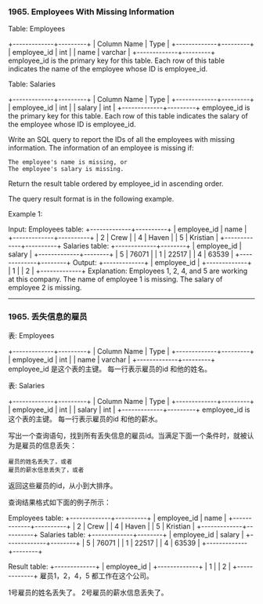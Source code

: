 ### 1965. Employees With Missing Information
Table: Employees

+-------------+---------+
| Column Name | Type    |
+-------------+---------+
| employee_id | int     |
| name        | varchar |
+-------------+---------+
employee_id is the primary key for this table.
Each row of this table indicates the name of the employee whose ID is employee_id.



Table: Salaries

+-------------+---------+
| Column Name | Type    |
+-------------+---------+
| employee_id | int     |
| salary      | int     |
+-------------+---------+
employee_id is the primary key for this table.
Each row of this table indicates the salary of the employee whose ID is employee_id.



Write an SQL query to report the IDs of all the employees with missing information. The information of an employee is missing if:

    The employee's name is missing, or
    The employee's salary is missing.

Return the result table ordered by employee_id in ascending order.

The query result format is in the following example.



Example 1:

Input:
Employees table:
+-------------+----------+
| employee_id | name     |
+-------------+----------+
| 2           | Crew     |
| 4           | Haven    |
| 5           | Kristian |
+-------------+----------+
Salaries table:
+-------------+--------+
| employee_id | salary |
+-------------+--------+
| 5           | 76071  |
| 1           | 22517  |
| 4           | 63539  |
+-------------+--------+
Output:
+-------------+
| employee_id |
+-------------+
| 1           |
| 2           |
+-------------+
Explanation:
Employees 1, 2, 4, and 5 are working at this company.
The name of employee 1 is missing.
The salary of employee 2 is missing.

----

### 1965. 丢失信息的雇员
表: Employees

+-------------+---------+
| Column Name | Type    |
+-------------+---------+
| employee_id | int     |
| name        | varchar |
+-------------+---------+
employee_id 是这个表的主键。
每一行表示雇员的id 和他的姓名。

表: Salaries

+-------------+---------+
| Column Name | Type    |
+-------------+---------+
| employee_id | int     |
| salary      | int     |
+-------------+---------+
employee_id is 这个表的主键。
每一行表示雇员的id 和他的薪水。

写出一个查询语句，找到所有丢失信息的雇员id。当满足下面一个条件时，就被认为是雇员的信息丢失：

    雇员的姓名丢失了，或者
    雇员的薪水信息丢失了，或者

返回这些雇员的id，从小到大排序。

查询结果格式如下面的例子所示：

Employees table:
+-------------+----------+
| employee_id | name     |
+-------------+----------+
| 2           | Crew     |
| 4           | Haven    |
| 5           | Kristian |
+-------------+----------+
Salaries table:
+-------------+--------+
| employee_id | salary |
+-------------+--------+
| 5           | 76071  |
| 1           | 22517  |
| 4           | 63539  |
+-------------+--------+

Result table:
+-------------+
| employee_id |
+-------------+
| 1           |
| 2           |
+-------------+
雇员1，2，4，5 都工作在这个公司。

1号雇员的姓名丢失了。
2号雇员的薪水信息丢失了。

